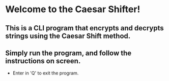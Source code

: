 # Welcome to the Caesar Shifter! 
## This is a CLI program that encrypts and decrypts strings using the Caesar Shift method. 
## Simply run the program, and follow the instructions on screen. 
* Enter in 'Q' to exit the program. 
